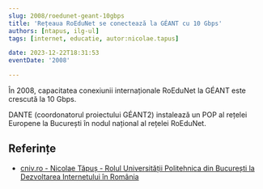 ```yaml
---
slug: 2008/roedunet-geant-10gbps
title: 'Rețeaua RoEduNet se conectează la GÉANT cu 10 Gbps'
authors: [ntapus, ilg-ul]
tags: [internet, educatie, autor:nicolae.tapus]

date: 2023-12-22T18:31:53
eventDate: '2008'

---
```


În 2008, capacitatea conexiunii internaționale RoEduNet
la GÉANT este crescută la 10 Gbps.

<!-- truncate -->

DANTE (coordonatorul proiectului GÉANT2) instalează un POP al rețelei
Europene la București în nodul național al rețelei RoEduNet.

## Referințe

- [cniv.ro - Nicolae Tăpuș - Rolul Universității Politehnica din București la Dezvoltarea Internetului în România](https://cniv.ro/documents/26/CNIV_Volum_Aniversar_2023_-_Versiune_Online_DPxioQg.pdf)

